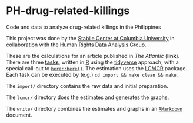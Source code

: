 # PH-drug-related-killings

Code and data to analyze drug-related killings in the Philippines

This project was done by the [Stabile Center at Columbia University](https://journalism.columbia.edu/ms-investigative-specialization) in collaboration with the [Human Rights Data Analysis Group](https://hrdag.org).

These are the calculations for an article published in _The Atlantic_ (**link**). There are three [**tasks**](https://hrdag.org/2016/06/14/the-task-is-a-quantum-of-workflow/), written in [R](https://cran.r-project.org/) using the [tidyverse](https://www.tidyverse.org/packages/) approach, with a special call-out to [`here::here()`](https://cran.r-project.org/package=here). The estimation uses the [LCMCR](https://cran.r-project.org/package=LCMCR) package. Each task can be executed by (e.g.) `cd import && make clean && make`. 

The `import/` directory contains the raw data and initial preparation.

The `lcmcr/` directory does the estimates and generates the graphs.

The `write/` directory combines the estimates and graphs in an [`RMarkdown`](https://rmarkdown.rstudio.com/) document.

<!-- done --> 

